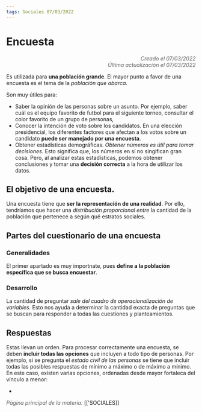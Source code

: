 ```yaml
---
tags: Sociales 07/03/2022
---
```


# Encuesta
<div style="text-align: right; opacity: 0.7; font-style: italic;">Creado el 07/03/2022</div>
<div style="text-align: right; opacity: 0.7; font-style: italic;">Última actualización el 07/03/2022</div>

Es utilizada para **una población grande**. El mayor punto a favor de una encuesta es el tema de la *población que abarca*.

Son muy útiles para:
- Saber la opinión de las personas sobre un asunto. Por ejemplo, saber cuál es el equipo favorito de futbol para el siguiente torneo, consultar el color favorito de un grupo de personas, 
- Conocer la intención de voto sobre los candidatos. En una elección presidencial, los diferentes factores que afectan a los votos sobre un candidato **puede ser manejado por una encuesta**.
- Obtener estadísticas demográficas. *Obtener números es útil para tomar decisiones*. Esto significa que, los números en sí no singifican gran cosa. Pero, al analizar estas estadísticas, podemos obtener conclusiones y tomar una **decisión correcta** a la hora de utilizar los datos.

## El objetivo de una encuesta.

Una encuesta tiene que **ser la representación de una realidad**. Por ello, tendríamos que hacer una *distribución proporcional entre* la cantidad de la población que pertenece a según qué estratos sociales.

## Partes del cuestionario de una encuesta

### Generalidades

El primer apartado es muy importnate, pues **define a la población específica que se busca encuestar**.

### Desarrollo

La cantidad de preguntar *sale del cuadro de operacionalización de variables.* Esto nos ayuda a determinar la cantidad exacta de preguntas que se buscan para responder a todas las cuestiones y planteamientos.

## Respuestas

Estas llevan un orden. Para procesar correctamente una encuesta, se deben **incluir todas las opciones** que incluyen a todo tipo de personas. 
Por ejemplo, si se pregunta el *estado civil de las personas* se tiene que incluir todas las posibles respuestas de mínimo a máximo o de máximo a mínimo. En este caso, existen varias opciones, ordenadas desde mayor fortaleca del vínculo a menor:

- 

<span style="opacity: 0.7; font-style: italic;">Página principal de la materia:</span> [['SOCIALES]]